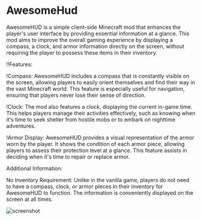 # AwesomeHud
AwesomeHUD is a simple client-side Minecraft mod that enhances the player's user interface by providing essential information at a glance. This mod aims to improve the overall gaming experience by displaying a compass, a clock, and armor information directly on the screen, without requiring the player to possess these items in their inventory.

!!Features:

!Compass:
AwesomeHUD includes a compass that is constantly visible on the screen, allowing players to easily orient themselves and find their way in the vast Minecraft world. This feature is especially useful for navigation, ensuring that players never lose their sense of direction.

!Clock:
The mod also features a clock, displaying the current in-game time. This helps players manage their activities effectively, such as knowing when it's time to seek shelter from hostile mobs or to embark on nighttime adventures.

!Armor Display:
AwesomeHUD provides a visual representation of the armor worn by the player. It shows the condition of each armor piece, allowing players to assess their protection level at a glance. This feature assists in deciding when it's time to repair or replace armor.

Additional Information:

No Inventory Requirement: Unlike in the vanilla game, players do not need to have a compass, clock, or armor pieces in their inventory for AwesomeHUD to function. The information is conveniently displayed on the screen at all times.

![screenshot](https://i.imgur.com/ytHd9rP.png)

